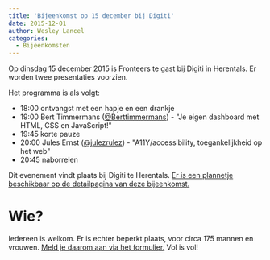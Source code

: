 ```yaml
---
title: 'Bijeenkomst op 15 december bij Digiti'
date: 2015-12-01
author: Wesley Lancel
categories:
  - Bijeenkomsten
---
```


Op dinsdag 15 december 2015 is Fronteers te gast bij Digiti in Herentals. Er worden twee presentaties voorzien.

Het programma is als volgt:

- 18:00 ontvangst met een hapje en een drankje
- 19:00 Bert Timmermans ([@Berttimmermans](https://twitter.com/Berttimmermans)) - "Je eigen dashboard met HTML, CSS en JavaScript!"
- 19:45 korte pauze
- 20:00 Jules Ernst ([@julezrulez](https://twitter.com/julezrulez)) - "A11Y/accessibility, toegankelijkheid op het web"
- 20:45 naborrelen

Dit evenement vindt plaats bij Digiti te Herentals. [Er is een plannetje beschikbaar op de detailpagina van deze bijeenkomst.](/bijeenkomsten/2015/digiti-2)

# Wie?

Iedereen is welkom. Er is echter beperkt plaats, voor circa 175 mannen en vrouwen. [Meld je daarom aan via het formulier.](/bijeenkomsten/2015/digiti-2#formulier-1) Vol is vol!
